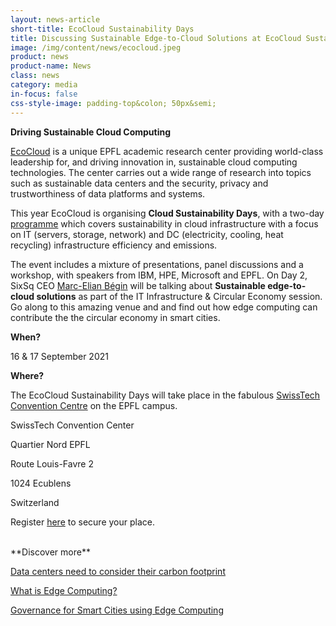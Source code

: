 ```yaml
---
layout: news-article
short-title: EcoCloud Sustainability Days 
title: Discussing Sustainable Edge-to-Cloud Solutions at EcoCloud Sustainability Days  
image: /img/content/news/ecocloud.jpeg
product: news
product-name: News
class: news
category: media
in-focus: false
css-style-image: padding-top&colon; 50px&semi;
---
```


**Driving Sustainable Cloud Computing**

[EcoCloud](https://ecocloud.ch/) is a unique EPFL academic research center providing world-class leadership for, and driving innovation in, sustainable cloud computing technologies. The center carries out a wide range of research into topics such as sustainable data centers and the security, privacy and trustworthiness of data platforms and systems.


This year EcoCloud is organising **Cloud Sustainability Days**, with a two-day [programme](https://ecocloud.ch/2021/08/03/sustainabilitydaysagenda/) which covers sustainability in cloud infrastructure with a focus on IT (servers, storage, network) and DC (electricity, cooling, heat recycling) infrastructure efficiency and emissions.

The event includes a mixture of presentations, panel discussions and a workshop, with speakers from IBM, HPE, Microsoft and EPFL. On Day 2, SixSq CEO [Marc-Elian Bégin](https://www.linkedin.com/in/mebster/) will be talking about **Sustainable edge-to-cloud solutions** as part of the IT Infrastructure & Circular Economy session. Go along to this amazing venue and and find out how edge computing can contribute the the circular economy in smart cities.

**When?**

16 & 17 September 2021

**Where?**

The EcoCloud Sustainability Days will take place in the fabulous [SwissTech Convention Centre](https://www.stcc.ch/) on the EPFL campus. 

SwissTech Convention Center

Quartier Nord EPFL

Route Louis-Favre 2

1024 Ecublens

Switzerland

Register [here](https://ecocloud.ch/2021/08/26/registration-for-the-cloud-sustainability-days-2021/) to secure your place. 

<br/>
**Discover more**

[Data centers need to consider their carbon footprint](https://ecocloud.ch/2020/10/22/data-centers-need-to-consider-their-carbon-footprint/)

[What is Edge Computing?](https://media.sixsq.com/blog/what-is-edge-computing)

[Governance for Smart Cities using Edge Computing](https://media.sixsq.com/blog/smart-city-governance-for-open-data-and-edge-computing)



